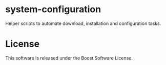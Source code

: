 # system-configuration

Helper scripts to automate download, installation and configuration tasks.

# License

This software is released under the Boost Software License.
